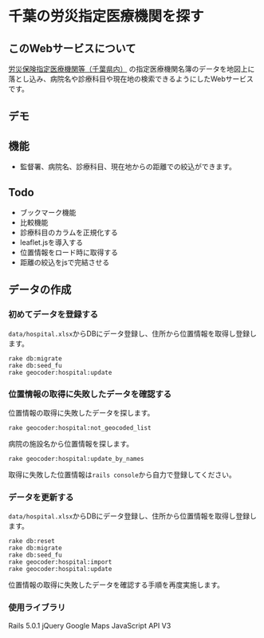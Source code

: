 # 千葉の労災指定医療機関を探す
## このWebサービスについて
[労災保険指定医療機関等（千葉県内）](http://chiba-roudoukyoku.jsite.mhlw.go.jp/hourei_seido_tetsuzuki/rousai_hoken/hourei_seido/iryou2011.html)
の指定医療機関名簿のデータを地図上に落とし込み、病院名や診療科目や現在地の検索できるようにしたWebサービスです。

## デモ


## 機能
- 監督署、病院名、診療科目、現在地からの距離での絞込ができます。

## Todo
- ブックマーク機能
- 比較機能
- 診療科目のカラムを正規化する
- leaflet.jsを導入する
- 位置情報をロード時に取得する
- 距離の絞込をjsで完結させる

## データの作成
### 初めてデータを登録する
`data/hospital.xlsx`からDBにデータ登録し、住所から位置情報を取得し登録します。
```
rake db:migrate
rake db:seed_fu
rake geocoder:hospital:update
```

### 位置情報の取得に失敗したデータを確認する
位置情報の取得に失敗したデータを探します。
```
rake geocoder:hospital:not_geocoded_list
```

病院の施設名から位置情報を探します。
```
rake geocoder:hospital:update_by_names
```

取得に失敗した位置情報は`rails console`から自力で登録してください。

### データを更新する
`data/hospital.xlsx`からDBにデータ登録し、住所から位置情報を取得し登録します。
```
rake db:reset
rake db:migrate
rake db:seed_fu
rake geocoder:hospital:import
rake geocoder:hospital:update
```
位置情報の取得に失敗したデータを確認する手順を再度実施します。

### 使用ライブラリ
Rails 5.0.1
jQuery
Google Maps JavaScript API V3